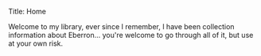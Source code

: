 Title: Home

Welcome to my library, ever since I remember, I have been collection information about Eberron... you're welcome to go through all of it, but use at your own risk.
